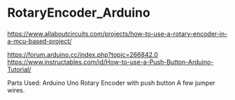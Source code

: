 # RotaryEncoder_Arduino

###
https://www.allaboutcircuits.com/projects/how-to-use-a-rotary-encoder-in-a-mcu-based-project/

https://forum.arduino.cc/index.php?topic=266842.0
https://www.instructables.com/id/How-to-use-a-Push-Button-Arduino-Tutorial/


Parts Used:
 Arduino Uno
 Rotary Encoder with push button
 A few jumper wires.




